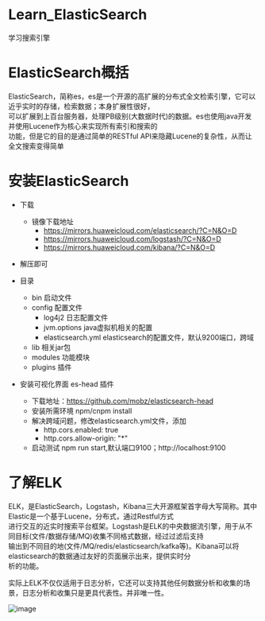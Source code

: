 # Learn_ElasticSearch
学习搜索引擎

# ElasticSearch概括
ElasticSearch，简称es，es是一个开源的高扩展的分布式全文检索引擎，它可以近乎实时的存储，检索数据；本身扩展性很好，  
可以扩展到上百台服务器，处理PB级别(大数据时代)的数据。es也使用java开发并使用Lucene作为核心来实现所有索引和搜索的  
功能，但是它的目的是通过简单的RESTful API来隐藏Lucene的复杂性，从而让全文搜索变得简单

# 安装ElasticSearch
- 下载
  - 镜像下载地址
    - https://mirrors.huaweicloud.com/elasticsearch/?C=N&O=D
    - https://mirrors.huaweicloud.com/logstash/?C=N&O=D
    - https://mirrors.huaweicloud.com/kibana/?C=N&O=D

- 解压即可
- 目录
  - bin  启动文件
  - config  配置文件
    - log4j2  日志配置文件
    - jvm.options  java虚拟机相关的配置
    - elasticsearch.yml  elasticsearch的配置文件，默认9200端口，跨域
  - lib  相关jar包
  - modules  功能模块
  - plugins  插件
- 安装可视化界面 es-head 插件
  - 下载地址：https://github.com/mobz/elasticsearch-head
  - 安装所需环境 npm/cnpm install
  - 解决跨域问题，修改elasticsearch.yml文件，添加
    - http.cors.enabled: true
    - http.cors.allow-origin: "*"
  - 启动测试 npm run start,默认端口9100；http://localhost:9100


# 了解ELK
ELK，是ElasticSearch，Logstash，Kibana三大开源框架首字母大写简称。其中Elastic是一个基于Lucene，分布式，通过Restful方式  
进行交互的近实时搜索平台框架。Logstash是ELK的中央数据流引擎，用于从不同目标(文件/数据存储/MQ)收集不同格式数据，经过过滤后支持  
输出到不同目的地(文件/MQ/redis/elasticsearch/kafka等)。Kibana可以将elasticsearch的数据通过友好的页面展示出来，提供实时分  
析的功能。  

实际上ELK不仅仅适用于日志分析，它还可以支持其他任何数据分析和收集的场景，日志分析和收集只是更具代表性。并非唯一性。

![image](https://user-images.githubusercontent.com/92672384/145927541-96ec84b9-9985-42f7-9061-75d3779a9d88.png)
